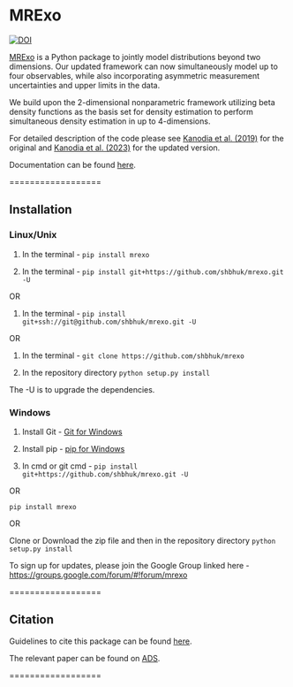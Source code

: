 # MRExo

[![DOI](https://zenodo.org/badge/DOI/10.5281/zenodo.8280169.svg)](https://doi.org/10.5281/zenodo.8280169)


[MRExo]([https://shbhuk.github.io/mrexo/](https://mrexo.readthedocs.io/en/latest/)) is a Python package to jointly model distributions beyond two dimensions.
Our updated framework can now simultaneously model up to four observables, while also incorporating asymmetric measurement uncertainties and upper limits in the data.

We build upon the 2-dimensional nonparametric framework utilizing beta density functions as the basis set for density estimation to perform simultaneous density estimation in up to 4-dimensions.

For detailed description of the code please see [Kanodia et al. (2019)](http://bit.ly/mrexo_paper) for the original and [Kanodia et al. (2023)](https://ui.adsabs.harvard.edu/abs/2023arXiv230810615K/abstract) for the updated version.

Documentation can be found [here](https://mrexo.readthedocs.io/en/latest/index.html).


==================


## **Installation**

### Linux/Unix  

1. In the terminal - 
`pip install mrexo`

1. In the terminal - 
 `pip install git+https://github.com/shbhuk/mrexo.git -U`

OR

1. In the terminal - 
`pip install git+ssh://git@github.com/shbhuk/mrexo.git -U `

OR 

1. In the terminal - 
`git clone https://github.com/shbhuk/mrexo`

2. In the repository directory 
`python setup.py install`

The -U is to upgrade the dependencies.


### Windows 

 1. Install Git - [Git for Windows](https://git-for-windows.github.io/)

 2. Install pip - [pip for Windows](https://pip.pypa.io/en/stable/installing/)

 3. In cmd or git cmd - 
  `pip install git+https://github.com/shbhuk/mrexo.git -U`
 
 OR 
 
 `pip install mrexo`
 
 OR 
 
 Clone or Download the zip file and then in the repository directory
 `python setup.py install`
 
To sign up for updates, please join the Google Group linked here - https://groups.google.com/forum/#!forum/mrexo

================== 
 
## **Citation**

Guidelines to cite this package can be found [here](https://github.com/AASJournals/Tutorials/blob/master/Repositories/CitingRepositories.md).

The relevant paper can be found on [ADS](<https://ui.adsabs.harvard.edu/abs/2023arXiv230810615K/abstract>).

==================


